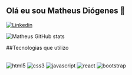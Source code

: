 ## Olá eu sou Matheus Diógenes 👋

[![Linkedin](https://img.shields.io/badge/LinkedIn-0077B5?style=for-the-badge&logo=linkedin&logoColor=white)](https://www.linkedin.com/in/matheus-di%C3%B3genes/)

![Matheus GitHub stats](https://github-readme-stats.vercel.app/api?username=MatheuzinDev&show_icons=true&theme=tokyonight)

##Tecnologias que utilizo 

<div style="display:inline-block"><br/>
<img align="center" alt="html5" src="https://img.shields.io/badge/HTML-239120?style=for-the-badge&logo=html5&logoColor=white"/>
<img align="center" alt="css3" src="https://img.shields.io/badge/CSS-239120?&style=for-the-badge&logo=css3&logoColor=white"/>
<img align="center" alt="javascript" src="https://img.shields.io/badge/JavaScript-F7DF1E?style=for-the-badge&logo=javascript&logoColor=black"/>
<img align="center" alt="react" src="https://img.shields.io/badge/React-20232A?style=for-the-badge&logo=react&logoColor=61DAFB"/>
<img align="center" alt="bootstrap" src="https://img.shields.io/badge/Bootstrap-563D7C?style=for-the-badge&logo=bootstrap&logoColor=white"/>

</div></br>
